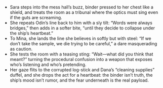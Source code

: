 - Sara steps into the mess hall’s buzz, binder pressed to her chest like a shield, and treats the room as a tribunal where the optics must sing even if the guts are screaming.  
- She repeats Odin’s line back to him with a sly tilt: “Words were always bridges,” then adds in a softer bite, “until they decide to collapse under the ship’s heartbeat.”  
- To Mina, she lands the line she believes in softly but with steel: “If we don’t take the sample, we die trying to be careful,” a dare masquerading as caution.  
- She tests the room with a teasing sting: “Wait—what did you think that meant?” turning the procedural confusion into a weapon that exposes who’s listening and who’s pretending.  
- Her gaze flits to the corrupted log-stick and Dana’s “cleaning supplies” duffel, and she drops the act for a heartbeat: the binder isn’t truth, the ship’s mood isn’t rumor, and the fear underneath is the real payload.